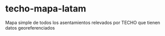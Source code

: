 # techo-mapa-latam
Mapa simple de todos los asentamientos relevados por TECHO que tienen datos georeferenciados
